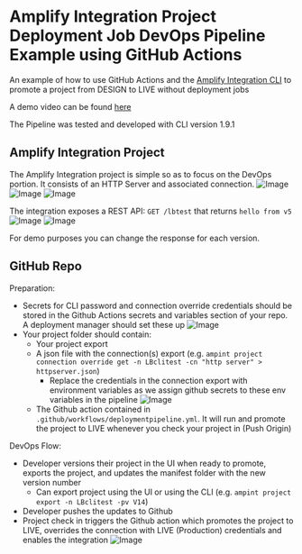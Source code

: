 # Amplify Integration Project Deployment Job DevOps Pipeline Example using GitHub Actions

An example of how to use GitHub Actions and the [Amplify Integration CLI](https://confluence.axway.com/display/DX/Amplify+Integration+CLI#AmplifyIntegrationCLI-Overrideconnection) to promote a project from DESIGN to LIVE without deployment jobs

A demo video can be found [here]()

The Pipeline was tested and developed with CLI version 1.9.1

## Amplify Integration Project

The Amplify Integration project is simple so as to focus on the DevOps portion. It consists of an HTTP Server and associated connection.
  ![Image](https://i.imgur.com/zjRYTaU.png)
  ![Image](https://i.imgur.com/BVtHqXn.png)
  ![Image](https://i.imgur.com/IP2lXJS.png)

The integration exposes a REST API: `GET /lbtest` that returns `hello from v5`
  ![Image](https://i.imgur.com/HMcWfqv.png)
  ![Image](https://i.imgur.com/y9jo5HO.png)

For demo purposes you can change the response for each version.

## GitHub Repo

Preparation:
* Secrets for CLI password and connection override credentials should be stored in the Github Actions secrets and variables section of your repo. A deployment manager should set these up
  ![Image](https://i.imgur.com/w9NRrOw.png)
* Your project folder should contain:
  * Your project export
  * A json file with the connection(s) export (e.g. `ampint project connection override get -n LBclitest -cn "http server" > httpserver.json`)
    * Replace the credentials in the connection export with environment variables as we assign github secrets to these env variables in the pipeline
      ![Image](https://i.imgur.com/Q6f5LcS.png)
  * The Github action contained in `.github/workflows/deploymentpipeline.yml`. It will run and promote the project to LIVE whenever you check your project in (Push Origin)

DevOps Flow:
* Developer versions their project in the UI when ready to promote, exports the project, and updates the manifest folder with the new version number
  * Can export project using the UI or using the CLI (e.g. `ampint project export -n LBclitest -pv V14`)
* Developer pushes the updates to Github
* Project check in triggers the Github action which promotes the project to LIVE, overrides the connection with LIVE (Production) credentials and enables the integration
    ![Image](https://i.imgur.com/SHZeDjq.png)
